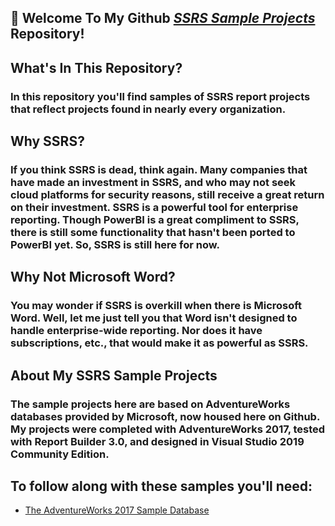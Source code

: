 ## 👋  Welcome To My Github <a href="https://github.com/curtild/SSRS-Projects/"><em>SSRS Sample Projects</em></a> Repository!

## What's In This Repository?
### In this repository you'll find samples of SSRS report projects that reflect projects found in nearly every organization. 

## Why SSRS?
### If you think SSRS is dead, think again. Many companies that have made an investment in SSRS, and who may not seek cloud platforms for security reasons, still receive a great return on their investment. SSRS is a powerful tool for enterprise reporting. Though PowerBI is a great compliment to SSRS, there is still some functionality that hasn't been ported to PowerBI yet. So, SSRS is still here for now.

## Why Not Microsoft Word?
### You may wonder if SSRS is overkill when there is Microsoft Word. Well, let me just tell you that Word isn't designed to handle enterprise-wide reporting. Nor does it have subscriptions, etc., that would make it as powerful as SSRS.

## About My SSRS Sample Projects
### The sample projects here are based on AdventureWorks databases provided by Microsoft, now housed here on Github. My projects were completed with AdventureWorks 2017, tested with Report Builder 3.0, and designed in Visual Studio 2019 Community Edition.

## To follow along with these samples you'll need:
- <a href="https://github.com/Microsoft/sql-server-samples/releases/tag/adventureworks">The AdventureWorks 2017 Sample Database</a>


